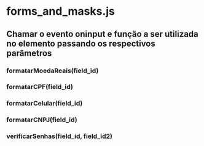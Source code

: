 # forms_and_masks.js 
## Chamar o evento oninput e função a ser utilizada no elemento passando os respectivos parâmetros

  ### formatarMoedaReais(field_id)
  
  ### formatarCPF(field_id)
  
  ### formatarCelular(field_id)
  
  ### formatarCNPJ(field_id)
  
  ### verificarSenhas(field_id, field_id2)

